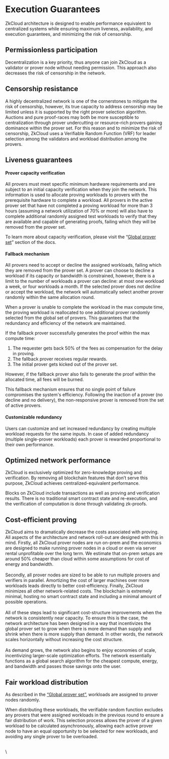 # Execution Guarantees

ZkCloud architecture is designed to enable performance equivalent to centralized systems while ensuring maximum liveness, availability, and execution guarantees, and minimizing the risk of censorship.

## Permissionless participation

Decentralization is a key priority, thus anyone can join ZkCloud as a validator or prover node without needing permission. This approach also decreases the risk of censorship in the network.

## Censorship resistance

A highly decentralized network is one of the cornerstones to mitigate the risk of censorship, however, its true capacity to address censorship may be limited unless it is supported by the right prover selection algorithm. Auctions and pure proof-races may both be more susceptible to centralization through prover undercutting or resource-rich provers gaining dominance within the prover set. For this reason and to minimize the risk of censorship, ZkCloud uses a Verifiable Random Function (VRF) for leader selection among the validators and workload distribution among the provers.

## Liveness guarantees

#### Prover capacity verification&#x20;

All provers must meet specific minimum hardware requirements and are subject to an initial capacity verification when they join the network. This information is used to allocate proving workloads to provers with the prerequisite hardware to complete a workload. All provers in the active prover set that have not completed a proving workload for more than 3 hours (assuming a network utilization of 70% or more) will also have to complete additional randomly assigned test workloads to verify that they are available and capable of generating proofs, failing which they will be removed from the prover set.

To learn more about capacity verification, please visit the  “[Global prover set](provers.md#global-prover-set)” section of the docs.

#### Fallback mechanism

All provers need to accept or decline the assigned workloads, failing which they are removed from the prover set. A prover can choose to decline a workload if its capacity or bandwidth is constrained, however, there is a limit to the number of workloads a prover can decline: at most one workload a week, or four workloads a month. If the selected prover does not decline or accept the workload, the network will automatically select another prover randomly within the same allocation round.

When a prover is unable to complete the workload in the max compute time, the proving workload is reallocated to one additional prover randomly selected from the global set of provers. This guarantees that the redundancy and efficiency of the network are maintained.&#x20;

If the fallback prover successfully generates the proof within the max compute time:&#x20;

1. The requester gets back 50% of the fees as compensation for the delay in proving.
2. The fallback prover receives regular rewards.&#x20;
3. The initial prover gets kicked out of the prover set.&#x20;

However, if the fallback prover also fails to generate the proof within the allocated time, all fees will be burned.&#x20;

This fallback mechanism ensures that no single point of failure compromises the system's efficiency. Following the inaction of a prover (no decline and no delivery), the non-responsive prover is removed from the set of active provers.

#### Customizable redundancy

Users can customize and set increased redundancy by creating multiple workload requests for the same inputs. In case of added redundancy (multiple single-prover workloads) each prover is rewarded proportional to their own performance.

## Optimized network performance

ZkCloud is exclusively optimized for zero-knowledge proving and verification. By removing all blockchain features that don’t serve this purpose, ZkCloud achieves centralized-equivalent performance.&#x20;

Blocks on ZkCloud include transactions as well as proving and verification results. There is no traditional smart contract state and re-execution, and the verification of computation is done through validating zk-proofs.

## Cost-efficient proving

ZkCloud aims to dramatically decrease the costs associated with proving. All aspects of the architecture and network roll-out are designed with this in mind. Firstly, all ZkCloud prover nodes are run on-prem and the economics are designed to make running prover nodes in a cloud or even via server rental unprofitable over the long term. We estimate that on-prem setups are around 50% cheaper than cloud within some assumptions for cost of energy and bandwidth.\
\
Secondly, all prover nodes are sized to be able to run multiple provers and verifiers in parallel. Amortizing the cost of larger machines over more workloads leads directly to better cost-efficiency. Finally, ZkCloud minimizes all other network-related costs. The blockchain is extremely minimal, hosting no smart contract state and including a minimal amount of possible operations.\
\
All of these steps lead to significant cost-structure improvements when the network is consistently near capacity. To ensure this is the case, the network architecture has been designed in a way that incentivizes the global prover set to grow when there is more demand than supply and shrink when there is more supply than demand. In other words, the network scales horizontally without increasing the cost structure.\
\
As demand grows, the network also begins to enjoy economies of scale, incentivizing larger-scale optimization efforts. The network essentially functions as a global search algorithm for the cheapest compute, energy, and bandwidth and passes those savings onto the user.

## Fair workload distribution

As described in the [“Global prover set”](provers.md#global-prover-set), workloads are assigned to prover nodes randomly.&#x20;

When distributing these workloads, the verifiable random function excludes any provers that were assigned workloads in the previous round to ensure a fair distribution of work. This selection process allows the prover of a given workload to be calculated asynchronously, allowing each active prover node to have an equal opportunity to be selected for new workloads, and avoiding any single prover to be overloaded.

\
\
